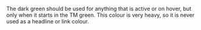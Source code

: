 The dark green should be used for anything that is active or on hover, but only when it starts in the TM green. This colour is very heavy, so it is never used as a headline or link colour.